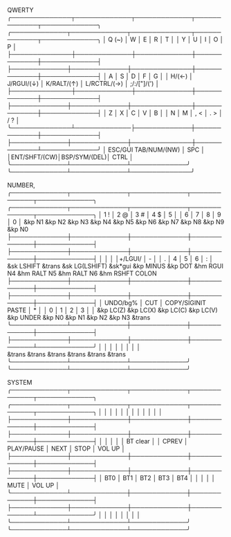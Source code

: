QWERTY
╭──────────────┬─────────────┬─────────────┬─────────────┬─────────────╮ ╭─────────────┬─────────────┬──────────────┬─────────────┬─────────────╮
│ Q (~) │ W │ E │ R │ T │ │ Y │ U │ I │ O │ P │
├──────────────┼─────────────┼─────────────┼─────────────┼─────────────┤ ├─────────────┼─────────────┼──────────────┼─────────────┼─────────────┤
│ A │ S │ D │ F │ G │ │ H/(←) │ J/RGUI/(↓) │ K/RALT/(↑) │ L/RCTRL/(→) │ ;/:/["]/(') │
├──────────────┼─────────────┼─────────────┼─────────────┼─────────────┤ ├─────────────┼─────────────┼──────────────┼─────────────┼─────────────┤
│ Z │ X │ C │ V │ B │ │ N │ M │ , < │ . > │ / ? │
╰──────────────┴─────────────├─────────────┼─────────────┼─────────────┤ ├─────────────┼─────────────┼──────────────┼─────────────┴─────────────╯
│ ESC/GUI TAB/NUM/(NW) │ SPC │ │ENT/SHFT/(CW)│BSP/SYM/(DEL)│ CTRL │
╰─────────────┴─────────────┴─────────────╯ ╰─────────────┴─────────────┴──────────────╯

NUMBER,
╭─────────────┬─────────────┬─────────────┬─────────────┬─────────────╮ ╭─────────────┬─────────────┬─────────────┬─────────────┬─────────────╮
│ 1 ! │ 2 @ │ 3 # │ 4 $ │ 5 │ │ 6 │ 7 │ 8 │ 9 │ 0 │
&kp N1 &kp N2 &kp N3 &kp N4 &kp N5 &kp N6 &kp N7 &kp N8 &kp N9 &kp N0
├─────────────┼─────────────┼─────────────┼─────────────┼─────────────┤ ├─────────────┼─────────────┼─────────────┼─────────────┼─────────────┤
│ │ │ │+/LGUI/ │ - │ │ . │ 4 │ 5 │ 6 │ : │
&sk LSHIFT &trans &sk LG(LSHIFT) &sk*gui &kp MINUS &kp DOT &hm RGUI N4 &hm RALT N5 &hm RALT N6 &hm RSHFT COLON
├─────────────┼─────────────┼─────────────┼─────────────┼─────────────┤ ├─────────────┼─────────────┼─────────────┼─────────────┼─────────────┤
│ UNDO/bg% │ CUT │ COPY/SIGINIT PASTE │ * │ │ 0 │ 1 │ 2 │ 3 │ │
&kp LC(Z) &kp LC(X) &kp LC(C) &kp LC(V) &kp UNDER &kp N0 &kp N1 &kp N2 &kp N3 &trans
╰─────────────┴─────────────┼─────────────┼─────────────┼─────────────┤ ├─────────────┼─────────────┼─────────────┼─────────────┴─────────────╯
│ │ │ │ │ │ │ │  
 &trans &trans &trans &trans &trans &trans
╰─────────────┴─────────────┴─────────────╯ ╰─────────────┴─────────────┴─────────────╯

SYSTEM
╭─────────────┬─────────────┬─────────────┬─────────────┬─────────────╮ ╭─────────────┬─────────────┬─────────────┬─────────────┬─────────────╮
│ │ │ │ │ │ │ │ │ │ │ │
├─────────────┼─────────────┼─────────────┼─────────────┼─────────────┤ ├─────────────┼─────────────┼─────────────┼─────────────┼─────────────┤
│ │ │ │ │ BT clear │ │ CPREV │ PLAY/PAUSE │ NEXT │ STOP │ VOL UP │
├─────────────┼─────────────┼─────────────┼─────────────┼─────────────┤ ├─────────────┼─────────────┼─────────────┼─────────────┼─────────────┤
│ BT0 │ BT1 │ BT2 │ BT3 │ BT4 │ │ │ │ │ MUTE │ VOL UP │
╰─────────────┴─────────────┼─────────────┼─────────────┼─────────────┤ ├─────────────┼─────────────┼─────────────┼─────────────┴─────────────╯
│ │ │ │ │ │ │ │  
 ╰─────────────┴─────────────┴─────────────╯ ╰─────────────┴─────────────┴─────────────╯
